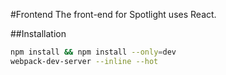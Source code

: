 #Frontend
The front-end for Spotlight uses React.

##Installation
```bash
npm install && npm install --only=dev
webpack-dev-server --inline --hot
```
